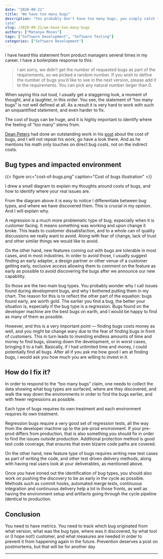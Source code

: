 ```yaml
---
date: "2020-09-21"
title: "We have too many bugs"
description: "You probably don't have too many bugs, you simply catch them too
late"
slug: /2020-09-21/we-have-too-many-bugs
authors: ["Matanya Moses"]
tags: ["Software Development", "Software Testing"]
categories: ["Software Development"]
---
```


I have heard this statement from product managers several times in my career. I have a boilerplate response to this:

> I am sorry, we didn’t get the number of requested bugs as part of the requirements, so we picked a random number. If you wish to define the number of bugs you’d like to see in the next version, please add it to the requirements. You can pick any natural number larger than 0.

When saying this out loud, I usually get a staggering look, a moment of thought, and a laughter, in this order. You see, the statement of “too many bugs” is not well defined at all. As a result it is very hard to work with such an unquantified statement, and even harder to fix.

The cost of bugs can be huge, and it is highly important to identify where the feeling of “too many” stems from.

[Dean Peters](https://medium.com/@deanpeters) had done an outstanding work in
his [post](https://deanondelivery.com/product-managers-do-you-know-how-much-your-bugs-cost-72b6e36e7684) about the cost of bugs, and I will not repeat his work, go have a look there. And as he mentions his math only touches on direct bug costs, not on the indirect costs.

## Bug types and impacted environment

{{< figure src="cost-of-bugs.png" caption="Cost of bugs illustration" >}}

I drew a small diagram to explain my thoughts around costs of bugs, and how to identify where your real issues are.

From the diagram above it is easy to notice I differentiate between bug types, and where we have discovered them. This is crucial in my opinion. And I will explain why.

A regression is a much more problematic type of bug, especially when it is customer facing. It means something was working and upon change it broke. This leads to customer dissatisfaction, and to a whole can of quality discussions we really want to avoid. Along with fear of change, lack of trust and other similar things we would like to avoid.

On the other hand, new features coming out with bugs are tolerable in most cases, and in most industries. In order to avoid those, I usually suggest finding an early adapter, a design partner or other venue of a customer getting early, exclusive access allowing them to comment on the feature as early as possible to avoid discovering the bugs after we announce our new capability.

So those are the two main bug types. You probably wonder why I call issues found during development bugs, and why I bothered putting them in my chart. The reason for this is to reflect the other part of the equation: bugs found early, are worth gold. The earlier you find a bug, the better your situation is, especially if the bug type is a regression. Bugs found on the developer machine are the best bugs on earth, and I would be happy to find as many of them as possible.

However, and this is a very important point — finding bugs costs money as well, and you might be change wary due to the fear of finding bugs in front of customers. This in turn leads to investing endless amounts of time and money to find bugs, slowing down the development, or in worst cases, bringing it to a halt. Basically, if I had unlimited time and money, I could potentially find all bugs. After all if you ask me how good I am at finding bugs, i would ask you how much you are willing to invest in it.

## How do I fix it?

In order to respond to the “too many bugs” claim, one needs to collect the data showing what bug types are surfaced, where are they discovered, and walk the way down the environments in order to find the bugs earlier, and with fewer regressions as possible.

Each type of bugs requires its own treatment and each environment requires its own treatment.

Regression bugs require a very good set of regression tests, all the way from the developer machine up to the pre-prod environment. If your pre-prod differs from production, that is also something you should fix in order to find the issues outside production. Additional protection method is good test code coverage, that ensures that even bizarre code paths are covered.

On the other hand, new feature type of bugs requires writing new test cases as part of writing the code, and other test driven delivery methods, along with having real users look at your deliverables, as mentioned above.

Once you have ironed out the identification of bug types, you should also work on pushing the discovery to be as early in the cycle as possible. Methods such as commit hooks, automated merge tests, continuous integration and continuous delivery help a lot in those fronts, as well as having the environment setup and artifacts going through the cycle pipeline identical to production.

## Conclusion

You need to have metrics. You need to track which bug originated from what version, what was the bug type, where was it discovered, by what tool or (I hope not!) customer, and what measures are needed in order to prevent it from happening again in the future. Prevention deserves a post on postmortems, but that will be for another day

---
